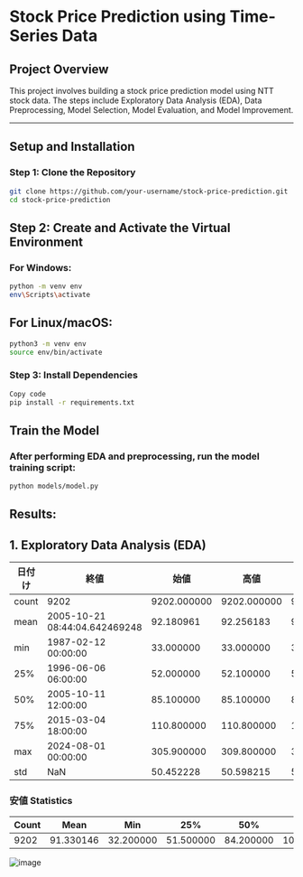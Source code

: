 # Stock Price Prediction using Time-Series Data

## Project Overview

This project involves building a stock price prediction model using NTT stock data. The steps include Exploratory Data Analysis (EDA), Data Preprocessing, Model Selection, Model Evaluation, and Model Improvement.

---
## Setup and Installation
### Step 1: Clone the Repository
```bash
git clone https://github.com/your-username/stock-price-prediction.git
cd stock-price-prediction
```

## Step 2: Create and Activate the Virtual Environment
### For Windows:
```bash
python -m venv env
env\Scripts\activate
```


## For Linux/macOS:
``` bash
python3 -m venv env
source env/bin/activate
```

### Step 3: Install Dependencies
```bash
Copy code
pip install -r requirements.txt
```

## Train the Model
### After performing EDA and preprocessing, run the model training script:

```bash
python models/model.py
```

## Results:

## 1. Exploratory Data Analysis (EDA)

| 日付け                  | 終値        | 始値        | 高値        | 安値        |
|------------------------|------------|------------|------------|------------|
| count                  | 9202       | 9202.000000 | 9202.000000 | 9202.000000 |
| mean                   | 2005-10-21 08:44:04.642469248 | 92.180961 | 92.256183 | 93.176451 |
| min                    | 1987-02-12 00:00:00 | 33.000000 | 33.000000 | 33.200000 |
| 25%                    | 1996-06-06 06:00:00 | 52.000000 | 52.100000 | 52.800000 |
| 50%                    | 2005-10-11 12:00:00 | 85.100000 | 85.100000 | 86.050000 |
| 75%                    | 2015-03-04 18:00:00 | 110.800000 | 110.800000 | 111.900000 |
| max                    | 2024-08-01 00:00:00 | 305.900000 | 309.800000 | 311.800000 |
| std                    | NaN        | 50.452228  | 50.598215  | 51.049837  |

### 安値 Statistics
| Count | Mean     | Min      | 25%      | 50%      | 75%      | Max      | Std       |
|-------|----------|----------|----------|----------|----------|----------|-----------|
| 9202  | 91.330146 | 32.200000 | 51.500000 | 84.200000 | 109.275000 | 303.900000 | 50.087405 |


![image](https://github.com/user-attachments/assets/88db715f-49aa-4d09-bc99-e55c85be99b2)
